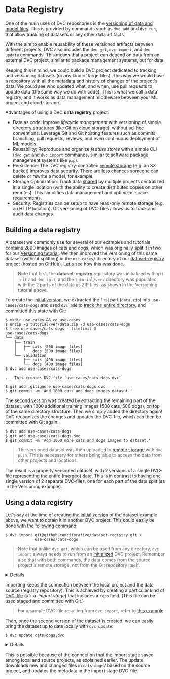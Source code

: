 # Data Registry

One of the main uses of <abbr>DVC repositories</abbr> is the
[versioning of data and model files](/doc/use-cases/data-and-model-files-versioning).
This is provided by commands such as `dvc add` and `dvc run`, that allow
tracking of datasets or any other <abbr>data artifacts</abbr>.

With the aim to enable reusability of these versioned artifacts between
different projects, DVC also includes the `dvc get`, `dvc import`, and
`dvc update` commands. This means that a project can depend on data from an
external <abbr>DVC project</abbr>, similar to package management systems, but
for data.

<!-- Insert diagram image here -->

Keeping this in mind, we could build a <abbr>DVC project</abbr> dedicated to
tracking and versioning datasets (or any kind of large files). This way we would
have a repository with all the metadata and history of changes of the project's
data. We could see who updated what, and when, use pull requests to update data
(the same way we do with code). This is what we call a data registry, and it
works as data management middleware between your ML project and cloud storage.

Advantages of using a DVC **data registry** project:

- Data as code: Improve _lifecycle management_ with versioning of simple
  directory structures (like Git on cloud storage), without ad-hoc conventions.
  Leverage Git and Git hosting features such as commits, branching, pull
  requests, reviews, and even continuous deployment of ML models.
- Reusability: Reproduce and organize _feature stores_ with a simple CLI
  (`dvc get` and `dvc import` commands, similar to software package management
  systems like `pip`).
- Persistence: The DVC registry-controlled
  [remote storage](/doc/command-reference/remote) (e.g. an S3 bucket) improves
  data security. There are less chances someone can delete or rewrite a model,
  for example.
- Storage Optimization: Track data
  [shared](/doc/use-cases/share-data-and-model-files) by multiple projects
  centralized in a single location (with the ability to create distributed
  copies on other remotes). This simplifies data management and optimizes space
  requirements.
- Security: Registries can be setup to have read-only remote storage (e.g. an
  HTTP location). Git versioning of DVC-files allows us to track and audit data
  changes.

## Building a data registry

A dataset we commonly use for several of our examples and tutorials contains
2800 images of cats and dogs, which was originally split it in two for our
[Versioning tutorial](/doc/tutorials/versioning). We then improved the
versioning of this same dataset (without splitting) in the `use-cases/`
directory of our
[dataset-registry](https://github.com/iterative/dataset-registry)
<abbr>project</abbr> (hosted on GitHub). Let's see how this was done.

> Note that first, the **dataset-registry** <abbr>repository</abbr> was
> initialized with `git init` and `dvc init`, and the `tutorial/ver/` directory
> was populated with the 2 parts of the data as ZIP files, as shown in the
> Versioning tutorial above.

To create the
[initial version](https://github.com/iterative/dataset-registry/tree/cats-dogs-v1/use-cases),
we extracted the first part (`data.zip`) into `use-cases/cats-dogs` and used
`dvc add` to
[track the entire directory](https://dvc.org/doc/command-reference/add#example-directory),
and committed this state with Git:

```dvc
$ mkdir use-cases && cd use-cases
$ unzip -q tutorial/ver/data.zip -d use-cases/cats-dogs
$ tree use-cases/cats-dogs --filelimit 3
use-cases/cats-dogs
└── data
    ├── train
    │   ├── cats [500 image files]
    │   └── dogs [500 image files]
    └── validation
        ├── cats [400 image files]
        └── dogs [400 image files]
$ dvc add use-cases/cats-dogs

... This creates DVC-file `use-cases/cats-dogs.dvc`

$ git add .gitignore use-cases/cats-dogs.dvc
$ git commit -m 'Add 1800 cats and dogs images dataset.'
```

The
[second version](https://github.com/iterative/dataset-registry/tree/cats-dogs-v2/use-cases)
was created by extracting the remaining part of the dataset, with 1000
additional training images (500 cats, 500 dogs), on top of the same directory
structure. Then we simply added the directory again! DVC recognizes the changes
and updates the DVC-file, which can then be committed with Git again:

```dvc
$ dvc add use-cases/cats-dogs
$ git add use-cases/cats-dogs.dvc
$ git commit -m 'Add 1000 more cats and dogs images to dataset.'
```

> The versioned dataset was then uploaded to
> [remote storage](/doc/command-reference/remote) with `dvc push`. This is
> necessary for others being able to access the data from other projects and
> locations.

The result is a properly versioned dataset, with 2 versions of a single DVC-file
representing the entire (merged) data. This is in contrast to having one single
version of 2 separate DVC-files, one for each part of the data split (as in the
Versioning example).

## Using a data registry

Let's say at the time of creating the
[initial version](https://github.com/iterative/dataset-registry/tree/cats-dogs-v1/use-cases)
of the dataset example above, we want to obtain it in another DVC project. This
could easily be done with the following command:

```dvc
$ dvc import git@github.com:iterative/dataset-registry.git \
             use-cases/cats-dogs
```

> Note that unlike `dvc get`, which can be used from any directory, `dvc import`
> always needs to run from an [initialized](/doc/command-reference/init) DVC
> project. Remember also that with both commands, the data comes from the source
> project's remote storage, not from the Git repository itself.

<details>

### Expand for actionable command (optional)

The command above is meant for informational purposes only. If you actually run
it, although it will work, it will import the latest version of
`use-cases/cats-dogs` from `dataset-registry`. The following command would
actually bring in the version in question:

```dvc
$ dvc import --rev cats-dogs-v1 \
             git@github.com:iterative/dataset-registry.git \
             use-cases/cats-dogs
```

See the `dvc import` command reference for more details on the `--rev`
(revision) option.

</details>

Importing keeps the connection between the local <abbr>project</abbr> and the
data source (registry <abbr>repository</abbr>). This is achieved by creating a
particular kind of [DVC-file](/doc/user-guide/dvc-file-format) (a.k.a. _import
stage_) that includes a `repo` field. (This file can be used staged and
committed with Git.)

> For a sample DVC-file resulting from `dvc import`, refer to
> [this example](/doc/command-reference/import#example-data-registry).

Then, once the
[second version](https://github.com/iterative/dataset-registry/tree/cats-dogs-v2/use-cases)
of the dataset is created, we can easily bring the dataset up to date locally
with `dvc update`:

```dvc
$ dvc update cats-dogs.dvc
```

<details>

### Expand for actionable command (optional)

As with the previous hidden note, actually trying the command above will produce
the desired results, but not for obvious reasons. The initial `dvc import`
command would have already obtained the latest version of the dataset (as noted
before), so this `dvc update` is unnecessary and won't have any effect.

And if you ran the `dvc import --rev cats-dogs-v1 ...` command instead, its
import stage (DVC-file) would be
[fixed to that revision](/doc/command-reference/import#example-fixed-revisions-re-importing)
(`cats-dogs-v1` tag), so `dvc update` would also be ineffective. In order to
actually "update" it, re-import the data instead, by now running the initial
import command (the one without `--rev`):

```dvc
$ dvc import git@github.com:iterative/dataset-registry.git \
             use-cases/cats-dogs
```

</details>

This is possible because of the connection that the import stage saved among
local and source projects, as explained earlier. The update downloads new and
changed files in `cats-dogs/` based on the source project, and updates the
metadata in the import stage DVC-file.
